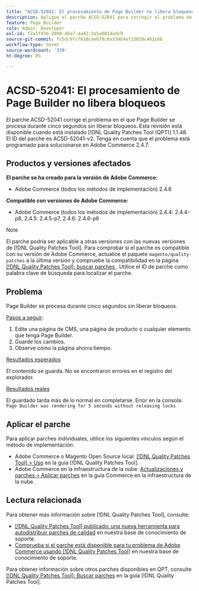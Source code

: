 ```yaml
---
title: "ACSD-52041: El procesamiento de Page Builder no libera bloqueos"
description: Aplique el parche ACSD-52041 para corregir el problema de Adobe Commerce en el que Page Builder se procesa durante cinco segundos sin liberar bloqueos.
feature: Page Builder
role: Admin, Developer
exl-id: f2a1fd36-2098-46a7-aa42-3a5a0014adc9
source-git-commit: fc5dc9fcf610cae6f8c0a334b4ef15029c462c66
workflow-type: tm+mt
source-wordcount: '339'
ht-degree: 0%

---
```


# ACSD-52041: El procesamiento de Page Builder no libera bloqueos

El parche ACSD-52041 corrige el problema en el que Page Builder se procesa durante cinco segundos sin liberar bloqueos. Esta revisión está disponible cuando está instalado [!DNL Quality Patches Tool (QPT)] 1.1.48. El ID del parche es ACSD-52041-v2. Tenga en cuenta que el problema está programado para solucionarse en Adobe Commerce 2.4.7.

## Productos y versiones afectados

**El parche se ha creado para la versión de Adobe Commerce:**

* Adobe Commerce (todos los métodos de implementación) 2.4.6

**Compatible con versiones de Adobe Commerce:**

* Adobe Commerce (todos los métodos de implementación) 2.4.4: 2.4.4-p8, 2.4.5: 2.4.5-p7, 2.4.6: 2.4.6-p6

>[!NOTE]
>
>El parche podría ser aplicable a otras versiones con las nuevas versiones de [!DNL Quality Patches Tool]. Para comprobar si el parche es compatible con su versión de Adobe Commerce, actualice el paquete `magento/quality-patches` a la última versión y compruebe la compatibilidad en la página [[!DNL Quality Patches Tool]: buscar parches ](https://experienceleague.adobe.com/tools/commerce-quality-patches/index.html). Utilice el ID de parche como palabra clave de búsqueda para localizar el parche.

## Problema

Page Builder se procesa durante cinco segundos sin liberar bloqueos.

<u>Pasos a seguir</u>:

1. Edite una página de CMS, una página de producto o cualquier elemento que tenga Page Builder.
1. Guarde los cambios.
1. Observe cómo la página ahorra tiempo.

<u>Resultados esperados</u>

El contenido se guarda. No se encontraron errores en el registro del explorador.

<u>Resultados reales</u>

El guardado tarda más de lo normal en completarse.
Error en la consola: ``Page Builder was rendering for 5 seconds without releasing locks``

## Aplicar el parche

Para aplicar parches individuales, utilice los siguientes vínculos según el método de implementación:

* Adobe Commerce o Magento Open Source local: [[!DNL Quality Patches Tool] > Uso](<https://experienceleague.adobe.com/docs/commerce-operations/tools/quality-patches-tool/usage.html>) en la guía [!DNL Quality Patches Tool].
* Adobe Commerce en la infraestructura de la nube: [Actualizaciones y parches > Aplicar parches](https://experienceleague.adobe.com/docs/commerce-cloud-service/user-guide/develop/upgrade/apply-patches.html) en la guía Commerce en la infraestructura de la nube.

## Lectura relacionada

Para obtener más información sobre [!DNL Quality Patches Tool], consulte:

* [[!DNL Quality Patches Tool] publicado: una nueva herramienta para autodistribuir parches de calidad](/help/announcements/adobe-commerce-announcements/magento-quality-patches-released-new-tool-to-self-serve-quality-patches.md) en nuestra base de conocimiento de soporte.
* [Comprueba si el parche está disponible para tu problema de Adobe Commerce usando [!DNL Quality Patches Tool]](/help/support-tools/patches-available-in-qpt-tool/check-patch-for-magento-issue-with-magento-quality-patches.md) en nuestra base de conocimiento de soporte.

Para obtener información sobre otros parches disponibles en QPT, consulte [[!DNL Quality Patches Tool]: Buscar parches](<https://experienceleague.adobe.com/tools/commerce-quality-patches/index.html>) en la guía [!DNL Quality Patches Tool].
